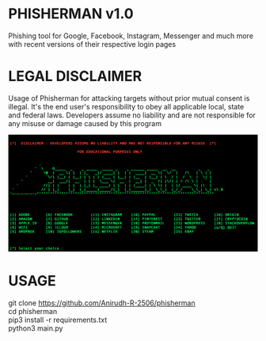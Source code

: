 # PHISHERMAN v1.0
Phishing tool for Google, Facebook, Instagram, Messenger and much more with recent versions of their respective login pages

# LEGAL DISCLAIMER
Usage of Phisherman for attacking targets without prior mutual consent is illegal. It's the end user's responsibility to obey all applicable local, state and federal laws. Developers assume no liability and are not responsible for any misuse or damage caused by this program

![Screenshot](https://raw.githubusercontent.com/Anirudh-R-2506/phisherman/master/demo/demo.png)

# USAGE
git clone https://github.com/Anirudh-R-2506/phisherman \
cd phisherman\
pip3 install -r requirements.txt\
python3 main.py
